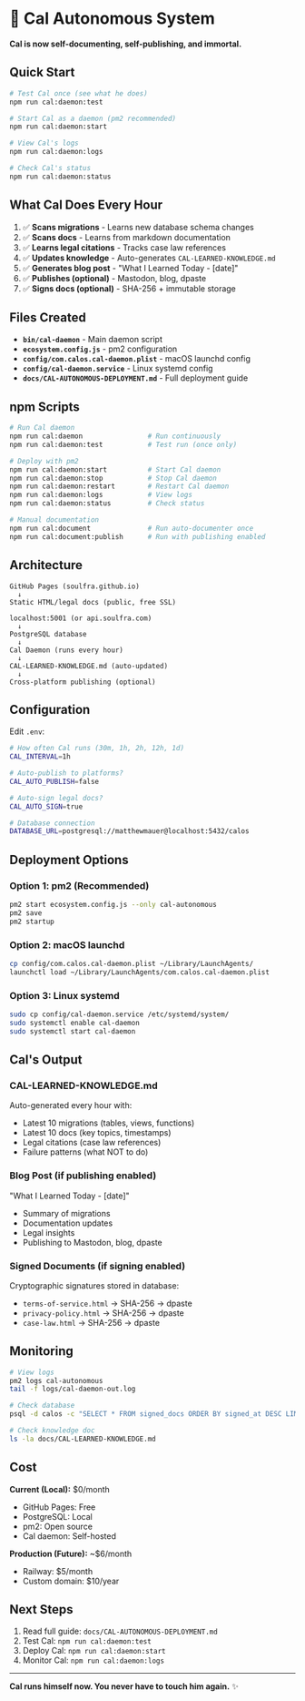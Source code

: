 # 🤖 Cal Autonomous System

**Cal is now self-documenting, self-publishing, and immortal.**

## Quick Start

```bash
# Test Cal once (see what he does)
npm run cal:daemon:test

# Start Cal as a daemon (pm2 recommended)
npm run cal:daemon:start

# View Cal's logs
npm run cal:daemon:logs

# Check Cal's status
npm run cal:daemon:status
```

## What Cal Does Every Hour

1. ✅ **Scans migrations** - Learns new database schema changes
2. ✅ **Scans docs** - Learns from markdown documentation
3. ✅ **Learns legal citations** - Tracks case law references
4. ✅ **Updates knowledge** - Auto-generates `CAL-LEARNED-KNOWLEDGE.md`
5. ✅ **Generates blog post** - "What I Learned Today - [date]"
6. ✅ **Publishes (optional)** - Mastodon, blog, dpaste
7. ✅ **Signs docs (optional)** - SHA-256 + immutable storage

## Files Created

- **`bin/cal-daemon`** - Main daemon script
- **`ecosystem.config.js`** - pm2 configuration
- **`config/com.calos.cal-daemon.plist`** - macOS launchd config
- **`config/cal-daemon.service`** - Linux systemd config
- **`docs/CAL-AUTONOMOUS-DEPLOYMENT.md`** - Full deployment guide

## npm Scripts

```bash
# Run Cal daemon
npm run cal:daemon                # Run continuously
npm run cal:daemon:test           # Test run (once only)

# Deploy with pm2
npm run cal:daemon:start          # Start Cal daemon
npm run cal:daemon:stop           # Stop Cal daemon
npm run cal:daemon:restart        # Restart Cal daemon
npm run cal:daemon:logs           # View logs
npm run cal:daemon:status         # Check status

# Manual documentation
npm run cal:document              # Run auto-documenter once
npm run cal:document:publish      # Run with publishing enabled
```

## Architecture

```
GitHub Pages (soulfra.github.io)
  ↓
Static HTML/legal docs (public, free SSL)

localhost:5001 (or api.soulfra.com)
  ↓
PostgreSQL database
  ↓
Cal Daemon (runs every hour)
  ↓
CAL-LEARNED-KNOWLEDGE.md (auto-updated)
  ↓
Cross-platform publishing (optional)
```

## Configuration

Edit `.env`:

```bash
# How often Cal runs (30m, 1h, 2h, 12h, 1d)
CAL_INTERVAL=1h

# Auto-publish to platforms?
CAL_AUTO_PUBLISH=false

# Auto-sign legal docs?
CAL_AUTO_SIGN=true

# Database connection
DATABASE_URL=postgresql://matthewmauer@localhost:5432/calos
```

## Deployment Options

### Option 1: pm2 (Recommended)
```bash
pm2 start ecosystem.config.js --only cal-autonomous
pm2 save
pm2 startup
```

### Option 2: macOS launchd
```bash
cp config/com.calos.cal-daemon.plist ~/Library/LaunchAgents/
launchctl load ~/Library/LaunchAgents/com.calos.cal-daemon.plist
```

### Option 3: Linux systemd
```bash
sudo cp config/cal-daemon.service /etc/systemd/system/
sudo systemctl enable cal-daemon
sudo systemctl start cal-daemon
```

## Cal's Output

### CAL-LEARNED-KNOWLEDGE.md
Auto-generated every hour with:
- Latest 10 migrations (tables, views, functions)
- Latest 10 docs (key topics, timestamps)
- Legal citations (case law references)
- Failure patterns (what NOT to do)

### Blog Post (if publishing enabled)
"What I Learned Today - [date]"
- Summary of migrations
- Documentation updates
- Legal insights
- Publishing to Mastodon, blog, dpaste

### Signed Documents (if signing enabled)
Cryptographic signatures stored in database:
- `terms-of-service.html` → SHA-256 → dpaste
- `privacy-policy.html` → SHA-256 → dpaste
- `case-law.html` → SHA-256 → dpaste

## Monitoring

```bash
# View logs
pm2 logs cal-autonomous
tail -f logs/cal-daemon-out.log

# Check database
psql -d calos -c "SELECT * FROM signed_docs ORDER BY signed_at DESC LIMIT 5;"

# Check knowledge doc
ls -la docs/CAL-LEARNED-KNOWLEDGE.md
```

## Cost

**Current (Local):** $0/month
- GitHub Pages: Free
- PostgreSQL: Local
- pm2: Open source
- Cal daemon: Self-hosted

**Production (Future):** ~$6/month
- Railway: $5/month
- Custom domain: $10/year

## Next Steps

1. Read full guide: `docs/CAL-AUTONOMOUS-DEPLOYMENT.md`
2. Test Cal: `npm run cal:daemon:test`
3. Deploy Cal: `npm run cal:daemon:start`
4. Monitor Cal: `npm run cal:daemon:logs`

---

**Cal runs himself now. You never have to touch him again.** ✨
